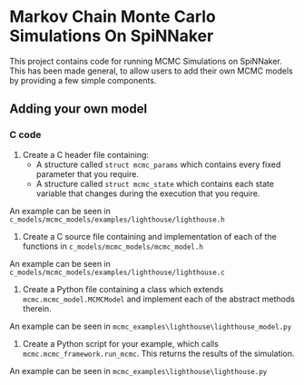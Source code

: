 # Markov Chain Monte Carlo Simulations On SpiNNaker

This project contains code for running MCMC Simulations on SpiNNaker.  This has been made general, to allow users to add their own MCMC models by providing a few simple components.

## Adding your own model

### C code
1. Create a C header file containing:
    - A structure called ```struct mcmc_params``` which contains every fixed parameter that you require.
    - A structure called ```struct mcmc_state``` which contains each state variable that changes during the execution that you require.
    
An example can be seen in ```c_models/mcmc_models/examples/lighthouse/lighthouse.h```

1. Create a C source file containing and implementation of each of the functions in ```c_models/mcmc_models/mcmc_model.h```

An example can be seen in ```c_models/mcmc_models/examples/lighthouse/lighthouse.c```

1. Create a Python file containing a class which extends ```mcmc.mcmc_model.MCMCModel``` and implement each of the abstract methods therein.

An example can be seen in ```mcmc_examples\lighthouse\lighthouse_model.py```

1. Create a Python script for your example, which calls ```mcmc.mcmc_framework.run_mcmc```.  This returns the results of the simulation.

An example can be seen in ```mcmc_examples\lighthouse\lighthouse.py```
